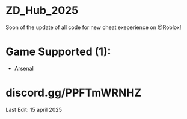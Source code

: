 # ZD_Hub_2025

Soon of the update of all code for new cheat exeperience on @Roblox!

# Game Supported (1):
- Arsenal

# discord.gg/PPFTmWRNHZ


Last Edit: 15 april 2025

